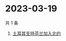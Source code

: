 # 2023-03-19

共 1 条

<!-- BEGIN ZHIHUSEARCH -->
<!-- 最后更新时间 Sun Mar 19 2023 00:11:23 GMT+0800 (China Standard Time) -->
1. [土耳其支持芬兰加入北约](https://www.zhihu.com/search?q=土耳其支持芬兰加入北约)
<!-- END ZHIHUSEARCH -->
